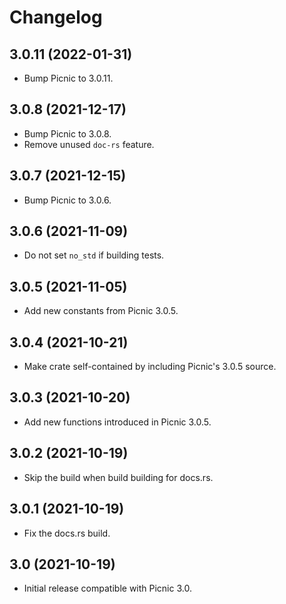 # Changelog

## 3.0.11 (2022-01-31)

* Bump Picnic to 3.0.11.

## 3.0.8 (2021-12-17)

* Bump Picnic to 3.0.8.
* Remove unused `doc-rs` feature.

## 3.0.7 (2021-12-15)

* Bump Picnic to 3.0.6.

## 3.0.6 (2021-11-09)

* Do not set `no_std` if building tests.

## 3.0.5 (2021-11-05)

* Add new constants from Picnic 3.0.5.

## 3.0.4 (2021-10-21)

* Make crate self-contained by including Picnic's 3.0.5 source.

## 3.0.3 (2021-10-20)

* Add new functions introduced in Picnic 3.0.5.

## 3.0.2 (2021-10-19)

* Skip the build when build building for docs.rs.

## 3.0.1 (2021-10-19)

* Fix the docs.rs build.

## 3.0 (2021-10-19)

* Initial release compatible with Picnic 3.0.
